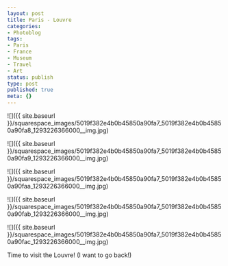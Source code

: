 ```yaml
---
layout: post
title: Paris - Louvre
categories:
- Photoblog
tags:
- Paris
- France
- Museum
- Travel
- Art
status: publish
type: post
published: true
meta: {}
---
```


![]({{ site.baseurl }}/squarespace_images/5019f382e4b0b45850a90fa7_5019f382e4b0b45850a90fa8_1293226366000__img.jpg)

![]({{ site.baseurl }}/squarespace_images/5019f382e4b0b45850a90fa7_5019f382e4b0b45850a90fa9_1293226366000__img.jpg)
   
![]({{ site.baseurl }}/squarespace_images/5019f382e4b0b45850a90fa7_5019f382e4b0b45850a90faa_1293226366000__img.jpg)
   
![]({{ site.baseurl }}/squarespace_images/5019f382e4b0b45850a90fa7_5019f382e4b0b45850a90fab_1293226366000__img.jpg)
   
![]({{ site.baseurl }}/squarespace_images/5019f382e4b0b45850a90fa7_5019f382e4b0b45850a90fac_1293226366000__img.jpg)

Time to visit the Louvre! (I want to go back!)
